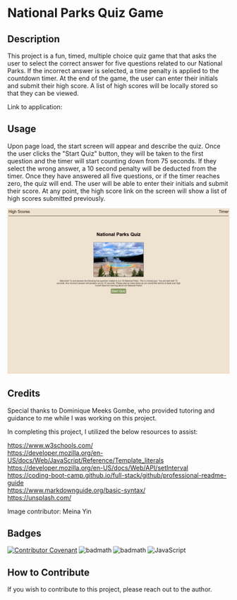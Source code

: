 # National Parks Quiz Game

## Description

This project is a fun, timed, multiple choice quiz game that that asks the user to select the correct answer for five questions related to our National Parks. If the incorrect answer is selected, a time penalty is applied to the countdown timer. At the end of the game, the user can enter their initials and submit their high score. A list of high scores will be locally stored so that they can be viewed.

Link to application:

<!-- add link   -->

## Usage

Upon page load, the start screen will appear and describe the quiz. Once the user clicks the "Start Quiz" button, they will be taken to the first question and the timer will start counting down from 75 seconds. If they select the wrong answer, a 10 second penalty will be deducted from the timer. Once they have answered all five questions, or if the timer reaches zero, the quiz will end. The user will be able to enter their initials and submit their score. At any point, the high score link on the screen will show a list of high scores submitted previously.

    
![Screenshot of Application](./assets/screencapture-127-0-0-1-5501-index-html-2023-09-26-20_51_57.png)

## Credits

Special thanks to Dominique Meeks Gombe, who provided tutoring and guidance to me while I was working on this project.

In completing this project, I utilized the below resources to assist:

https://www.w3schools.com/  
https://developer.mozilla.org/en-US/docs/Web/JavaScript/Reference/Template_literals  
https://developer.mozilla.org/en-US/docs/Web/API/setInterval  
https://coding-boot-camp.github.io/full-stack/github/professional-readme-guide  
https://www.markdownguide.org/basic-syntax/  
https://unsplash.com/  

Image contributor: Meina Yin


## Badges

[![Contributor Covenant](https://img.shields.io/badge/Contributor%20Covenant-2.1-4baaaa.svg)](code_of_conduct.md)
![badmath](https://img.shields.io/badge/HTML-239120?style=for-the-badge&logo=html5&logoColor=white)
![badmath](https://img.shields.io/badge/CSS-239120?&style=for-the-badge&logo=css3&logoColor=white)
![JavaScript](https://img.shields.io/badge/javascript-%23323330.svg?style=for-the-badge&logo=javascript&logoColor=%23F7DF1E)

## How to Contribute

If you wish to contribute to this project, please reach out to the author.


